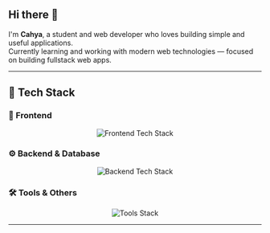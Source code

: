 ## Hi there 👋

I'm **Cahya**, a student and web developer who loves building simple and useful applications.  
Currently learning and working with modern web technologies — focused on building fullstack web apps.

---

## 🎨 Tech Stack

### 📌 Frontend
<p align="center">
  <img src="https://skillicons.dev/icons?i=html,css,bootstrap,tailwind,js,py" alt="Frontend Tech Stack" />
</p>

### ⚙️ Backend & Database
<p align="center">
  <img src="https://skillicons.dev/icons?i=nodejs,express,nextjs,mongodb,mysql" alt="Backend Tech Stack" />
</p>

### 🛠️ Tools & Others
<p align="center">
  <img src="https://skillicons.dev/icons?i=git,github,vscode,figma,postman" alt="Tools Stack" />
</p>

---

